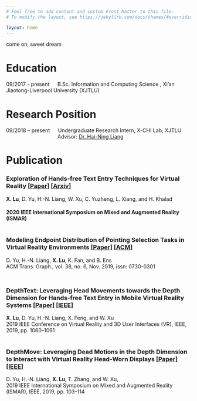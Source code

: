 ```yaml
---
# Feel free to add content and custom Front Matter to this file.
# To modify the layout, see https://jekyllrb.com/docs/themes/#overriding-theme-defaults

layout: home
---
```

come on, sweet dream

# Education

09/2017 - present &emsp; B.Sc. Information and Computing Science , Xi’an Jiaotong-Liverpool University (XJTLU)

# Research Position

09/2018 – present &emsp; Undergraduate Research Intern, X-CHI Lab, XJTLU <br />
&emsp;&emsp;&emsp;&emsp;&emsp;&emsp;&emsp;&emsp;&emsp;&emsp;Advisor: [Dr. Hai-Ning Liang](https://www.xjtlu.edu.cn/en/departments/academic-departments/school-of-advanced-technology/staff/haining-liang)


# Publication

### Exploration of Hands-free Text Entry Techniques for Virtual Reality [[Paper](papers/20_Blink.pdf)] [[Arxiv](https://arxiv.org/abs/2010.03247)]<br />
**X. Lu**, D. Yu, H.-N. Liang, W. Xu, C. Yuzheng, L. Xiang, and H. Khalad<br /> 
#### 2020 IEEE International Symposium on Mixed and Augmented Reality (ISMAR)<br /><br />

### Modeling Endpoint Distribution of Pointing Selection Tasks in Virtual Reality Environments [[Paper](papers/19_Modeling.pdf)] [[ACM](https://dl.acm.org/doi/10.1145/3355089.3356544)] <br />
D. Yu, H.-N. Liang, **X. Lu**, K. Fan, and B. Ens<br /> 
ACM Trans. Graph., vol. 38, no. 6, Nov. 2019, issn: 0730-0301<br /><br /> 

### DepthText: Leveraging Head Movements towards the Depth Dimension for Hands-free Text Entry in Mobile Virtual Reality Systems [[Paper](papers/19_DepthText_poster.pdf)] [[IEEE](https://ieeexplore.ieee.org/document/8797901)]<br />
**X. Lu**, D. Yu, H.-N. Liang, X. Feng, and W. Xu<br /> 
2019 IEEE Conference on Virtual Reality and 3D User Interfaces (VR), IEEE, 2019, pp. 1060–1061<br /><br />

### DepthMove: Leveraging Dead Motions in the Depth Dimension to Interact with Virtual Reality Head-Worn Displays [[Paper](papers/19_DepthMove.pdf)] [[IEEE](https://ieeexplore.ieee.org/document/8943683)] <br />
D. Yu, H.-N. Liang, **X. Lu**, T. Zhang, and W. Xu, <br /> 
2019 IEEE International Symposium on Mixed and Augmented Reality (ISMAR), IEEE, 2019, pp. 103–114

